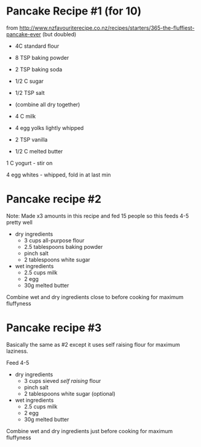 # Pancake Recipe #1 (for 10)

from http://www.nzfavouriterecipe.co.nz/recipes/starters/365-the-fluffiest-pancake-ever (but doubled)


* 4C standard flour
* 8 TSP baking powder
* 2 TSP baking soda
* 1/2 C sugar
* 1/2 TSP salt
* (combine all dry together)

* 4 C milk
* 4 egg yolks lightly whipped
* 2 TSP vanilla
* 1/2 C melted butter

1 C yogurt - stir on

4 egg whites - whipped, fold in at last min

# Pancake recipe #2

Note: Made x3 amounts in this recipe and fed 15 people so this feeds 4-5 pretty well

* dry ingredients
    * 3 cups all-purpose flour
    * 2.5 tablespoons baking powder
    * pinch salt
    * 2 tablespoons white sugar
* wet ingredients
    * 2.5 cups milk
    * 2 egg
    * 30g melted butter

Combine wet and dry ingredients close to before cooking for maximum fluffyness

# Pancake recipe #3

Basically the same as #2 except it uses self raising flour for maximum laziness.

Feed 4-5

* dry ingredients
    * 3 cups sieved *self raising* flour
    * pinch salt
    * 2 tablespoons white sugar (optional)
* wet ingredients
    * 2.5 cups milk
    * 2 egg
    * 30g melted butter

Combine wet and dry ingredients just before cooking for maximum fluffyness
